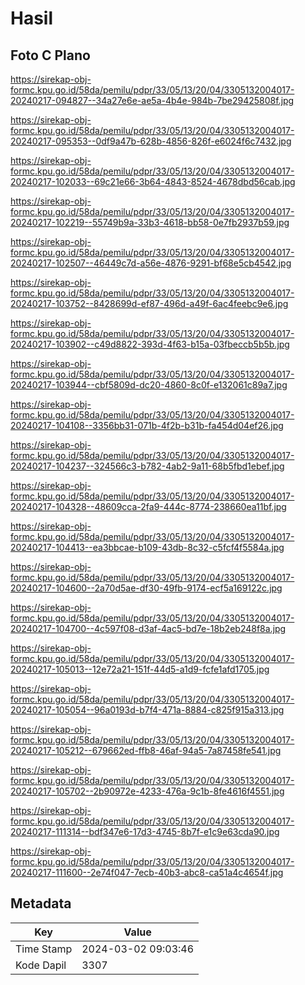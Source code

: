 # Hasil

## Foto C Plano

https://sirekap-obj-formc.kpu.go.id/58da/pemilu/pdpr/33/05/13/20/04/3305132004017-20240217-094827--34a27e6e-ae5a-4b4e-984b-7be29425808f.jpg

https://sirekap-obj-formc.kpu.go.id/58da/pemilu/pdpr/33/05/13/20/04/3305132004017-20240217-095353--0df9a47b-628b-4856-826f-e6024f6c7432.jpg

https://sirekap-obj-formc.kpu.go.id/58da/pemilu/pdpr/33/05/13/20/04/3305132004017-20240217-102033--69c21e66-3b64-4843-8524-4678dbd56cab.jpg

https://sirekap-obj-formc.kpu.go.id/58da/pemilu/pdpr/33/05/13/20/04/3305132004017-20240217-102219--55749b9a-33b3-4618-bb58-0e7fb2937b59.jpg

https://sirekap-obj-formc.kpu.go.id/58da/pemilu/pdpr/33/05/13/20/04/3305132004017-20240217-102507--46449c7d-a56e-4876-9291-bf68e5cb4542.jpg

https://sirekap-obj-formc.kpu.go.id/58da/pemilu/pdpr/33/05/13/20/04/3305132004017-20240217-103752--8428699d-ef87-496d-a49f-6ac4feebc9e6.jpg

https://sirekap-obj-formc.kpu.go.id/58da/pemilu/pdpr/33/05/13/20/04/3305132004017-20240217-103902--c49d8822-393d-4f63-b15a-03fbeccb5b5b.jpg

https://sirekap-obj-formc.kpu.go.id/58da/pemilu/pdpr/33/05/13/20/04/3305132004017-20240217-103944--cbf5809d-dc20-4860-8c0f-e132061c89a7.jpg

https://sirekap-obj-formc.kpu.go.id/58da/pemilu/pdpr/33/05/13/20/04/3305132004017-20240217-104108--3356bb31-071b-4f2b-b31b-fa454d04ef26.jpg

https://sirekap-obj-formc.kpu.go.id/58da/pemilu/pdpr/33/05/13/20/04/3305132004017-20240217-104237--324566c3-b782-4ab2-9a11-68b5fbd1ebef.jpg

https://sirekap-obj-formc.kpu.go.id/58da/pemilu/pdpr/33/05/13/20/04/3305132004017-20240217-104328--48609cca-2fa9-444c-8774-238660ea11bf.jpg

https://sirekap-obj-formc.kpu.go.id/58da/pemilu/pdpr/33/05/13/20/04/3305132004017-20240217-104413--ea3bbcae-b109-43db-8c32-c5fcf4f5584a.jpg

https://sirekap-obj-formc.kpu.go.id/58da/pemilu/pdpr/33/05/13/20/04/3305132004017-20240217-104600--2a70d5ae-df30-49fb-9174-ecf5a169122c.jpg

https://sirekap-obj-formc.kpu.go.id/58da/pemilu/pdpr/33/05/13/20/04/3305132004017-20240217-104700--4c597f08-d3af-4ac5-bd7e-18b2eb248f8a.jpg

https://sirekap-obj-formc.kpu.go.id/58da/pemilu/pdpr/33/05/13/20/04/3305132004017-20240217-105013--12e72a21-151f-44d5-a1d9-fcfe1afd1705.jpg

https://sirekap-obj-formc.kpu.go.id/58da/pemilu/pdpr/33/05/13/20/04/3305132004017-20240217-105054--96a0193d-b7f4-471a-8884-c825f915a313.jpg

https://sirekap-obj-formc.kpu.go.id/58da/pemilu/pdpr/33/05/13/20/04/3305132004017-20240217-105212--679662ed-ffb8-46af-94a5-7a87458fe541.jpg

https://sirekap-obj-formc.kpu.go.id/58da/pemilu/pdpr/33/05/13/20/04/3305132004017-20240217-105702--2b90972e-4233-476a-9c1b-8fe4616f4551.jpg

https://sirekap-obj-formc.kpu.go.id/58da/pemilu/pdpr/33/05/13/20/04/3305132004017-20240217-111314--bdf347e6-17d3-4745-8b7f-e1c9e63cda90.jpg

https://sirekap-obj-formc.kpu.go.id/58da/pemilu/pdpr/33/05/13/20/04/3305132004017-20240217-111600--2e74f047-7ecb-40b3-abc8-ca51a4c4654f.jpg


## Metadata

| Key        | Value               |
| ---------- | ------------------- |
| Time Stamp | 2024-03-02 09:03:46 |
| Kode Dapil | 3307                |




